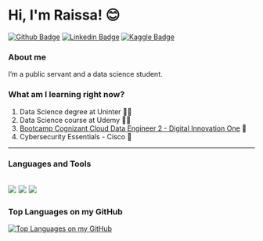# Hi, I'm Raissa! :blush:

[![Github Badge](https://img.shields.io/badge/GitHub-100000?style=for-the-badge&logo=github&logoColor=white&link=https://github.com/rahcosta)](https://github.com/rahcosta)
[![Linkedin Badge](https://img.shields.io/badge/LinkedIn-0077B5?style=for-the-badge&logo=linkedin&logoColor=white&link=https://www.linkedin.com/in/raissacostaalencar/)](https://www.linkedin.com/in/raissacostaalencar/)
[![Kaggle Badge](https://img.shields.io/badge/Kaggle-20BEFF?style=for-the-badge&logo=Kaggle&logoColor=white&link=https://www.kaggle.com/raissacosta)](https://www.kaggle.com/raissacosta)

### About me
I’m a public servant and a data science student.

### What am I learning right now?

1. Data Science degree at Uninter :woman_student:	
2. Data Science course at Udemy :woman_technologist:
3. [Bootcamp Cognizant Cloud Data Engineer 2 - Digital Innovation One](https://github.com/rahcosta/Bootcamp-Cognizant-Cloud-Data-Engineer-2.git) :abacus:	
4. Cybersecurity Essentials - Cisco :space_invader:	

---
### Languages and Tools

<img src="https://img.shields.io/badge/Python-FFD43B?style=for-the-badge&logo=python&logoColor=darkgreen" /> <img src="https://img.shields.io/badge/Jupyter-F37626.svg?&style=for-the-badge&logo=Jupyter&logoColor=white" /> <img src="https://img.shields.io/badge/MySQL-005C84?style=for-the-badge&logo=mysql&logoColor=white" />
-
### Top Languages on my GitHub
[![Top Languages on my GitHub](https://github-readme-stats.vercel.app/api/top-langs/?username=rahcosta&layout=compact&?true&theme=radical)](https://github.com/rahcosta/rahcosta/edit/main/README.md)
